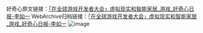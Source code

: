好奇心原文链接：[「在全球游戏开发者大会」虚拟现实和智能家居_游戏_好奇心日报-李如一](https://www.qdaily.com/articles/7174.html)
WebArchive归档链接：[「在全球游戏开发者大会」虚拟现实和智能家居_游戏_好奇心日报-李如一](http://web.archive.org/web/20160422073300/http://www.qdaily.com:80/articles/7174.html)
![image](http://ww3.sinaimg.cn/large/007d5XDply1g3x0b3l0e5j30u040hnpd)